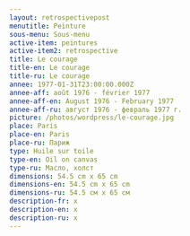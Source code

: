 ```yaml
---
layout: retrospectivepost
menutitle: Peinture
sous-menu: Sous-menu
active-item: peintures
active-item2: retrospective
title: Le courage
title-en: Le courage
title-ru: Le courage
annee: 1977-01-31T23:00:00.000Z
annee-aff: août 1976 - février 1977
annee-aff-en: August 1976 - February 1977
annee-aff-ru: август 1976 - февраль 1977 г.
picture: /photos/wordpress/le-courage.jpg
place: Paris
place-en: Paris
place-ru: Париж
type: Huile sur toile
type-en: Oil on canvas
type-ru: Масло, холст
dimensions: 54.5 cm x 65 cm
dimensions-en: 54.5 cm x 65 cm
dimensions-ru: 54.5 см x 65 см
description-fr: x
description-en: x
description-ru: x
---
```

